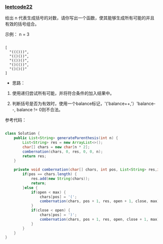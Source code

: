 ### [leetcode22](https://leetcode-cn.com/problems/generate-parentheses/)

给出 n 代表生成括号的对数，请你写出一个函数，使其能够生成所有可能的并且有效的括号组合。

示例： n = 3

```

[
  "((()))",
  "(()())",
  "(())()",
  "()(())",
  "()()()"
]
```

- 思路：

1. 使用递归尝试所有可能，并将符合条件的加入结果中。

2. 判断括号是否为有效时，使用一个balance标记，'('balance++,'）'balance--, balance != 0则不合法。

参考代码：

```java

class Solution {
    public List<String> generateParenthesis(int n) {
        List<String> res = new ArrayList<>();
        char[] chars = new char[n * 2];
        combernation(chars, 0, res, 0, 0, n);
        return res;
    }
    
    private void combernation(char[] chars, int pos, List<String> res,int open, int close, int max) {
        if(pos == chars.length) {
            res.add(new String(chars));
            return;
        }else {
            if(open < max) {
                chars[pos] = '(';
                combernation(chars, pos + 1, res, open + 1, close, max);
            }
            if(close < open) {
                chars[pos] = ')';
                combernation(chars, pos + 1, res, open, close + 1, max);
            }
        }
    }
}
```